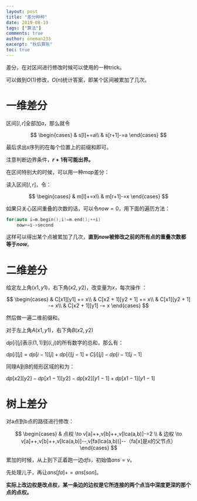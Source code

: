 ```yaml
---
layout: post
title: "差分种种"
date: 2019-08-19
tags: ["算法"]
comments: true
author: oneman233
excerpt: "秋后算账"
toc: true
---
```


差分，在对区间进行修改时候可以使用的一种trick。

可以做到$O(1)$修改，$O(n)$统计答案，即某个区间被累加了几次。

# 一维差分

区间$[l,r]$全部加$a$，那么就令

$$
\begin{cases}
    & s[l]+=a\\
    & s[r+1]-=a
\end{cases}
$$

最后求出$s$序列的在每个位置上的前缀和即可。

注意判断边界条件，**$r+1$有可能出界。**

在区间特别大的时候，可以用一种$map$差分：

读入区间$[l,r]$，令：

$$
\begin{cases}
    & m[l]+=x\\
    & m[r+1]-=x
\end{cases}
$$

如果只关心区间重叠的次数的话，可以令$now=0$，用下面的遍历方法：

```c++
for(auto i=m.begin();i!=m.end();++i)
    now+=i->second
```

这样可以得出某个点被累加了几次，**直到$now$被修改之前的所有点的重叠次数都等于$now$**。

# 二维差分

给定左上角$(x1,y1)$，右下角$(x2,y2)$，改变量为$x$，每次操作 ：

$$
\begin{cases}
    & C[x1][y1] += x\\
    & C[x2 + 1][y2 + 1] += x\\
    & C[x1][y2 + 1] -= x\\
    & C[x2 + 1][y1] -= x
\end{cases}
$$

然后做一遍二维前缀和。

对于左上角$A (x1,y1)$，右下角$B (x2,y2)$

$dp[i][j]$表示$(1,1)$到$(i,j)$的所有数字的总和，那么有：

$dp[i][j]=dp[i-1][j]+dp[i][j-1]+C[i][j]-dp[i-1][j-1]$

同理A到B的矩形区域的和为：

$dp[x2][y2]-dp[x1-1][y2]-dp[x2][y1-1]+dp[x1-1][y1-1]$

# 树上差分

对a点到b点的路径进行修改：

$$
\begin{cases}
    & 点权 \to v[a]++,v[b]++,v[lca(a,b)]-=2 \\
    & 边权 \to v[a]++,v[b]++,v[lca(a,b)]--,v[fa(lca(a,b))]--（fa[x]是x的父节点）
\end{cases}
$$

累加的时候，从上到下正着跑一边$dfs$，初始值$ans=v$。

先处理儿子，再让$ans[fa]+=ans[son]$。

**实际上改边权是改点权，某一条边的边权是它所连接的两个点当中深度更深的那个点的点权。**